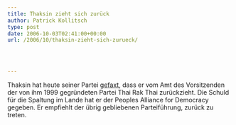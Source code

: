 ```yaml
---
title: Thaksin zieht sich zurück
author: Patrick Kollitsch
type: post
date: 2006-10-03T02:41:00+00:00
url: /2006/10/thaksin-zieht-sich-zurueck/




---
```

Thaksin hat heute seiner Partei [gefaxt][1], dass er vom Amt des Vorsitzenden der von ihm 1999 gegr&uuml;ndeten Partei Thai Rak Thai zur&uuml;ckzieht. Die Schuld f&uuml;r die Spaltung im Lande hat er der Peoples Alliance for Democracy gegeben. Er empfiehlt der &uuml;brig gebliebenen Parteif&uuml;hrung, zur&uuml;ck zu treten.

 [1]: http://www.bangkokpost.com/breaking_news/breakingnews.php?id=113322